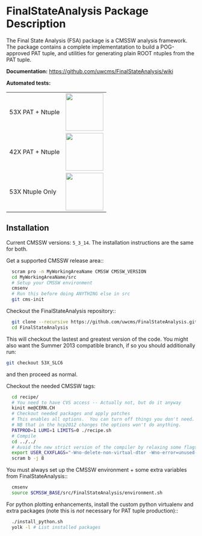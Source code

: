 FinalStateAnalysis Package Description
======================================

The Final State Analysis (FSA) package is a CMSSW analysis framework.  
The package contains a complete implementatation to build a POG-approved 
PAT tuple, and utilities for generating plain ROOT ntuples from the PAT tuple.

**Documentation:** https://github.com/uwcms/FinalStateAnalysis/wiki

**Automated tests:**
<table>
    <tr>
        <td>53X PAT + Ntuple</td> 
        <td><a href='http://login06.hep.wisc.edu:8080/job/FinalStateAnalysis/'><img src='https://www.hep.wisc.edu/~efriis/badges/FSA.jpg' width='100'></a></td>
    </tr>
    <tr>
        <td>42X PAT + Ntuple</td> 
        <td><a href='http://login06.hep.wisc.edu:8080/job/FinalStateAnalysis-42X/'><img src='https://www.hep.wisc.edu/~efriis/badges/FSA-42X.jpg' width='100'></a></td>
    </tr>
    <tr>
        <td>53X Ntuple Only</td> 
        <td><a href='http://login06.hep.wisc.edu:8080/job/FinalStateAnalysis-NoPAT/'><img src='https://www.hep.wisc.edu/~efriis/badges/FSA-NoPAT.jpg' width='100'></a></td>
    </tr>
</table>

Installation
------------

Current CMSSW versions: ``5_3_14``.
The installation instructions are the same for both.  

Get a supported CMSSW release area::

```bash
  scram pro -n MyWorkingAreaName CMSSW CMSSW_VERSION
  cd MyWorkingAreaName/src
  # Setup your CMSSW environment
  cmsenv
  # Run this before doing ANYTHING else in src
  git cms-init
```

Checkout the FinalStateAnalysis repository::

```bash
  git clone --recursive https://github.com/uwcms/FinalStateAnalysis.git
  cd FinalStateAnalysis
```

This will checkout the lastest and greatest version of the code.  You might also want the Summer 2013 compatible branch, if so you should additionally run:
```bash
git checkout 53X_SLC6
```
and then proceed as normal.

Checkout the needed CMSSW tags:

```bash
  cd recipe/
  # You need to have CVS access -- Actually not, but do it anyway
  kinit me@CERN.CH
  # Checkout needed packages and apply patches
  # This enables all options.  You can turn off things you don't need.
  # NB that in the hcp2012 changes the options won't do anything.
  PATPROD=1 LUMI=1 LIMITS=0 ./recipe.sh
  # Compile
  cd ../../
  # Avoid the new strict version of the compiler by relaxing some flags
  export USER_CXXFLAGS="-Wno-delete-non-virtual-dtor -Wno-error=unused-but-set-variable -Wno-error=unused-variable"
  scram b -j 8
```

You must always set up the CMSSW environment + some extra variables from FinalStateAnalysis::

```bash
  cmsenv
  source $CMSSW_BASE/src/FinalStateAnalysis/environment.sh
```

For python plotting enhancements, install the custom python virtualenv and extra
packages (note this is *not* necessary for PAT tuple production)::

```bash
  ./install_python.sh
  yolk -l # List installed packages
```
